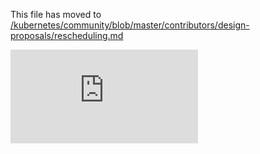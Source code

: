 This file has moved to [/kubernetes/community/blob/master/contributors/design-proposals/rescheduling.md](https://github.com/kubernetes/community/blob/master/contributors/design-proposals/rescheduling.md)


<!-- BEGIN MUNGE: GENERATED_ANALYTICS -->
[![Analytics](https://kubernetes-site.appspot.com/UA-36037335-10/GitHub/docs/proposals/rescheduling.md?pixel)]()
<!-- END MUNGE: GENERATED_ANALYTICS -->
